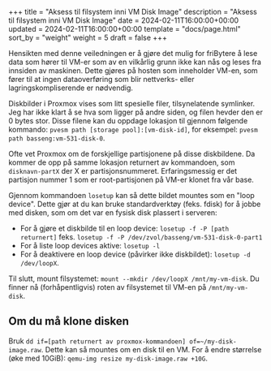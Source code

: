 +++
title = "Aksess til filsystem inni VM Disk Image"
description = "Aksess til filsystem inni VM Disk Image"
date = 2024-02-11T16:00:00+00:00
updated = 2024-02-11T16:00:00+00:00
template = "docs/page.html"
sort_by = "weight"
weight = 5
draft = false
+++

Hensikten med denne veiledningen er å gjøre det mulig for friBytere å lese data som hører til VM-er som av en vilkårlig grunn ikke kan nås og leses fra innsiden av maskinen. Dette gjøres på hosten som inneholder VM-en, som fører til at ingen dataoverføring som blir nettverks- eller lagringskompliserende er nødvendig.

Diskbilder i Proxmox vises som litt spesielle filer, tilsynelatende symlinker. Jeg har ikke klart å se hva som ligger på andre siden, og filen hevder den er 0 bytes stor. Disse filene kan du oppdage lokasjon til gjennom følgende kommando: `pvesm path [storage pool]:[vm-disk-id]`, for eksempel: `pvesm path basseng:vm-531-disk-0`.

Ofte vet Proxmox om de forskjellige partisjonene på disse diskbildene. Da kommer de opp på samme lokasjon returnert av kommandoen, som `disknavn-partX` der X er partisjonsnummeret. Erfaringsmessig er det partisjon nummer 1 som er root-partisjonen på VM-er klonet fra vår base.

Gjennom kommandoen `losetup` kan så dette bildet mountes som en "loop device". Dette gjør at du kan bruke standardverktøy (feks. fdisk) for å jobbe med disken, som om det var en fysisk disk plassert i serveren:
- For å gjøre et diskbilde til en loop device: `losetup -f -P [path returnert]` feks. `losetup -f -P /dev/zvol/basseng/vm-531-disk-0-part1`
- For å liste loop devices aktive: `losetup -l`
- For å deaktivere en loop device (påvirker ikke diskbildet): `losetup -d /dev/loopX`.

Til slutt, mount filsystemet: `mount --mkdir /dev/loopX /mnt/my-vm-disk`. Du finner nå (forhåpentligvis) roten av filsystemet til VM-en på `/mnt/my-vm-disk`.

## Om du må klone disken
Bruk `dd if=[path returnert av proxmox-kommandoen] of=~/my-disk-image.raw`. Dette kan så mountes om en disk til en VM. For å endre størrelse (øke med 10GiB): `qemu-img resize my-disk-image.raw +10G`.

